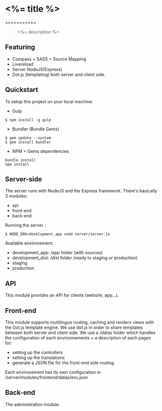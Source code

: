 # <%= title %>
===========

> <%= description %>

## Featuring
- Compass + SASS + Source Mapping
- Livereload
- Server NodeJS(Express)
- Dot.js (templating) both server and client side.

## Quickstart
To setup this project on your local machine:

- Gulp
```
$ npm install -g gulp
```

- Bundler (Bundle Gems)
```
$ gem update --system
$ gem install bundler
```

- NPM + Gems dependencies
```
bundle install
npm install
```

## Server-side

The server runs with NodeJS and the Express framework. There's basically 3 modules:
- api
- front-end
- back-end

Running the server :

```
$ NODE_ENV=development_app node server/server.js
```

Available environement:

- development_app: /app folder (with sources)
- development_dist: /dist folder (ready to staging or production)
- staging
- production

## API

This module provides an API for clients (website, app...).

## Front-end

This module supports multilingue routing, caching and renders views with the Dot.js template engine.
We use dot.js in order to share templates between both server and client side. 
We use a /datas folder which handles the configuration of each environnements + a description of each pages for:
- setting up the controllers
- setting up the translations
- generate a JSON file for the front-end side routing.

Each environement has its own configuration in /server/modules/frontend/datas/env.json

## Back-end

The administration module.